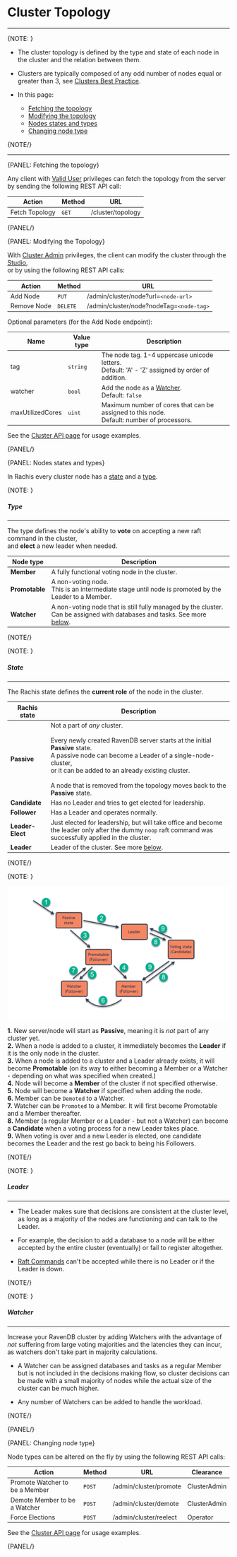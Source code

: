 # Cluster Topology
---

{NOTE: }

* The cluster topology is defined by the type and state of each node in the cluster and the relation between them.  

* Clusters are typically composed of any odd number of nodes equal or greater than 3, see [Clusters Best Practice](../../../server/clustering/cluster-best-practice-and-configuration).  

* In this page:  
  * [Fetching the topology](../../../server/clustering/rachis/cluster-topology#fetching-the-topology)  
  * [Modifying the topology](../../../server/clustering/rachis/cluster-topology#modifying-the-topology)  
  * [Nodes states and types](../../../server/clustering/rachis/cluster-topology#nodes-states-and-types)  
  * [Changing node type](../../../server/clustering/rachis/cluster-topology#changing-node-type)  

{NOTE/}

---

{PANEL: Fetching the topology}

Any client with [Valid User](../../security/authorization/security-clearance-and-permissions#user) privileges can fetch the topology from the server
by sending the following REST API call:

| Action         | Method  | URL               |
|----------------|---------|-------------------|
| Fetch Topology | `GET`   | /cluster/topology |

{PANEL/}

{PANEL: Modifying the Topology}

With [Cluster Admin](../../../server/security/authorization/security-clearance-and-permissions#cluster-admin) privileges, 
the client can modify the cluster through the [Studio](../../../studio/cluster/cluster-view#cluster-view-operations),  
or by using the following REST API calls:  

| Action      | Method   | URL                                      |
|-------------|----------|------------------------------------------|
| Add Node    | `PUT`    | /admin/cluster/node?url=`<node-url>`     |
| Remove Node | `DELETE` | /admin/cluster/node?nodeTag=`<node-tag>` |

Optional parameters (for the Add Node endpoint):  

| Name             | Value type   | Description                                                                                                  |
|------------------|--------------|--------------------------------------------------------------------------------------------------------------|
| tag              | `string`     | The node tag. 1-4 uppercase unicode letters.<br>Default: 'A' - 'Z' assigned by order of addition.            |
| watcher          | `bool`       | Add the node as a [Watcher](../../../server/clustering/rachis/cluster-topology#watcher).<br>Default: `false` |
| maxUtilizedCores | `uint`       | Maximum number of cores that can be assigned to this node.<br>Default: number of processors.                 |

See the [Cluster API page](../../../server/clustering/cluster-api) for usage examples.

{PANEL/}

{PANEL: Nodes states and types}

In Rachis every cluster node has a [state](../../../server/clustering/rachis/cluster-topology#state) and a [type](../../../server/clustering/rachis/cluster-topology#type).  

{NOTE: }

##### Type
---

The type defines the node's ability to **vote** on accepting a new raft command in the cluster,  
and **elect** a new leader when needed.  

| Node type      | Description                                                                                                                                                                                |
|----------------|--------------------------------------------------------------------------------------------------------------------------------------------------------------------------------------------|
| **Member**     | A fully functional voting node in the cluster.                                                                                                                                             |
| **Promotable** | A non-voting node. <br/>This is an intermediate stage until node is promoted by the Leader to a Member.                                                                                    |
| **Watcher**    | A non-voting node that is still fully managed by the cluster. <br/>Can be assigned with databases and tasks. See more [below](../../../server/clustering/rachis/cluster-topology#watcher). |

{NOTE/}

{NOTE: }

##### State

---

The Rachis state defines the **current role** of the node in the cluster.

| Rachis state     | Description                                                                                                                                                                                                                                                                                                                      |
|------------------|----------------------------------------------------------------------------------------------------------------------------------------------------------------------------------------------------------------------------------------------------------------------------------------------------------------------------------|
| **Passive**      | Not a part of _any_ cluster.<br/><br/>Every newly created RavenDB server starts at the initial **Passive** state.<br/>A passive node can become a Leader of a single-node-cluster,<br/>or it can be added to an already existing cluster.<br/><br/>A node that is removed from the topology moves back to the **Passive** state. |
| **Candidate**    | Has no Leader and tries to get elected for leadership.                                                                                                                                                                                                                                                                           |
| **Follower**     | Has a Leader and operates normally.                                                                                                                                                                                                                                                                                              |
| **Leader-Elect** | Just elected for leadership, but will take office and become the leader only after the dummy `noop` raft command was successfully applied in the cluster.                                                                                                                                                                        |
| **Leader**       | Leader of the cluster. See more [below](../../../server/clustering/rachis/cluster-topology#leader).                                                                                                                                                                                                                              |

{NOTE/}

{NOTE: }

![Figure 3. States Transitions](images/cluster-states.png "Cluster Nodes States Flow")

**1.** New server/node will start as **Passive**, meaning it is _not_ part of any cluster yet.  
**2.** When a node is added to a cluster, it immediately becomes the **Leader** if it is the only node in the cluster.  
**3.** When a node is added to a cluster and a Leader already exists, it will become **Promotable** (on its way to either becoming a Member or a Watcher - depending on what was specified when created.)  
**4.** Node will become a **Member** of the cluster if not specified otherwise.  
**5.** Node will become a **Watcher** if specified when adding the node.  
**6.** Member can be `Demoted` to a Watcher.  
**7.** Watcher can be `Promoted` to a Member. It will first become Promotable and a Member thereafter.  
**8.** Member (a regular Member or a Leader - but not a Watcher) can become a **Candidate** when a voting process for a new Leader takes place.  
**9.** When voting is over and a new Leader is elected, one candidate becomes the Leader and the rest go back to being his Followers.  

{NOTE/}

{NOTE: }

##### Leader
---
 
* The Leader makes sure that decisions are consistent at the cluster level, as long as a majority of the nodes are functioning and can talk to the Leader.  

* For example, the decision to add a database to a node will be either accepted by the entire cluster (eventually) or fail to register altogether.  

* [Raft Commands](../../../server/clustering/rachis/consensus-operations#raft-commands-implementation-details) can't be accepted while there is no Leader or if the Leader is down.  

{NOTE/}

{NOTE: }

##### Watcher
---

Increase your RavenDB cluster by adding Watchers with the advantage of _not_ suffering from large voting majorities and the latencies they can incur, 
as watchers don't take part in majority calculations.  

* A Watcher can be assigned databases and tasks as a regular Member but is not included in the decisions making flow,
  so cluster decisions can be made with a small majority of nodes while the actual size of the cluster can be much higher.  

* Any number of Watchers can be added to handle the workload.  

{NOTE/}

{PANEL/}

{PANEL: Changing node type}

Node types can be altered on the fly by using the following REST API calls:

| Action                         | Method   | URL                    | Clearance    |
|--------------------------------|----------|------------------------|--------------|
| Promote Watcher to be a Member | `POST`   | /admin/cluster/promote | ClusterAdmin |
| Demote Member to be a Watcher  | `POST`   | /admin/cluster/demote  | ClusterAdmin |
| Force Elections                | `POST`   | /admin/cluster/reelect | Operator     |

See the [Cluster API page](../../../server/clustering/cluster-api) for usage examples.

{PANEL/}
